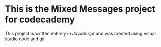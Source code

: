 # This is the Mixed Messages project for codecademy
This project is written entirely in *JavaScript* and was created using visual studio code and git